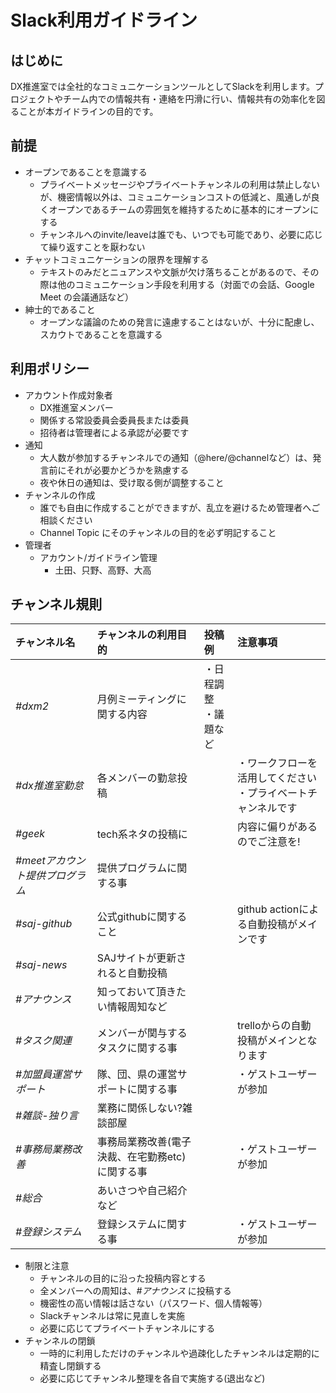 # Slack利用ガイドライン

## はじめに
DX推進室では全社的なコミュニケーションツールとしてSlackを利用します。プロジェクトやチーム内での情報共有・連絡を円滑に行い、情報共有の効率化を図ることが本ガイドラインの目的です。

## 前提
- オープンであることを意識する
    - プライベートメッセージやプライベートチャンネルの利用は禁止しないが、機密情報以外は、コミュニケーションコストの低減と、風通しが良くオープンであるチームの雰囲気を維持するために基本的にオープンにする
    - チャンネルへのinvite/leaveは誰でも、いつでも可能であり、必要に応じて繰り返すことを厭わない
- チャットコミュニケーションの限界を理解する
    - テキストのみだとニュアンスや文脈が欠け落ちることがあるので、その際は他のコミュニケーション手段を利用する（対面での会話、Google Meet の会議通話など）
- 紳士的であること
    - オープンな議論のための発言に遠慮することはないが、十分に配慮し、スカウトであることを意識する

## 利用ポリシー
- アカウント作成対象者
    - DX推進室メンバー
    - 関係する常設委員会委員長または委員
    - 招待者は管理者による承認が必要です
- 通知
    - 大人数が参加するチャンネルでの通知（@here/@channelなど）は、発言前にそれが必要かどうかを熟慮する
    - 夜や休日の通知は、受け取る側が調整すること
- チャンネルの作成
    - 誰でも自由に作成することができますが、乱立を避けるため管理者へご相談ください
    - Channel Topic にそのチャンネルの目的を必ず明記すること
- 管理者
    - アカウント/ガイドライン管理
        - 土田、只野、高野、大高

## チャンネル規則
| **チャンネル名** | **チャンネルの利用目的** | **投稿例** | **注意事項** |
| :--- | :--- | :--- | :--- |
| *#dxm2* | 月例ミーティングに関する内容 | ・日程調整<br>・議題など||
| *#dx推進室勤怠* | 各メンバーの勤怠投稿 ||・ワークフローを活用してください<br>・プライベートチャンネルです|
| *#geek* | tech系ネタの投稿に ||内容に偏りがあるのでご注意を!|
| *#meetアカウント提供プログラム* | 提供プログラムに関する事|||
| *#saj-github* | 公式githubに関すること|| github actionによる自動投稿がメインです|
| *#saj-news* | SAJサイトが更新されると自動投稿|||
| *#アナウンス* | 知っておいて頂きたい情報周知など |||
| *#タスク関連* | メンバーが関与するタスクに関する事|| trelloからの自動投稿がメインとなります|
| *#加盟員運営サポート* | 隊、団、県の運営サポートに関する事 || ・ゲストユーザーが参加 |
| *#雑談-独り言* | 業務に関係しない?雑談部屋 |||
| *#事務局業務改善* | 事務局業務改善(電子決裁、在宅勤務etc)に関する事 || ・ゲストユーザーが参加 |
| *#総合* | あいさつや自己紹介など |||
| *#登録システム* | 登録システムに関する事 || ・ゲストユーザーが参加 |



- 制限と注意
    - チャンネルの目的に沿った投稿内容とする
    - 全メンバーへの周知は、*#アナウンス* に投稿する
    - 機密性の高い情報は話さない（パスワード、個人情報等）
    - Slackチャンネルは常に見直しを実施
    - 必要に応じてプライベートチャンネルにする
- チャンネルの閉鎖
    - 一時的に利用しただけのチャンネルや過疎化したチャンネルは定期的に精査し閉鎖する
    - 必要に応じてチャンネル整理を各自で実施する(退出など)

